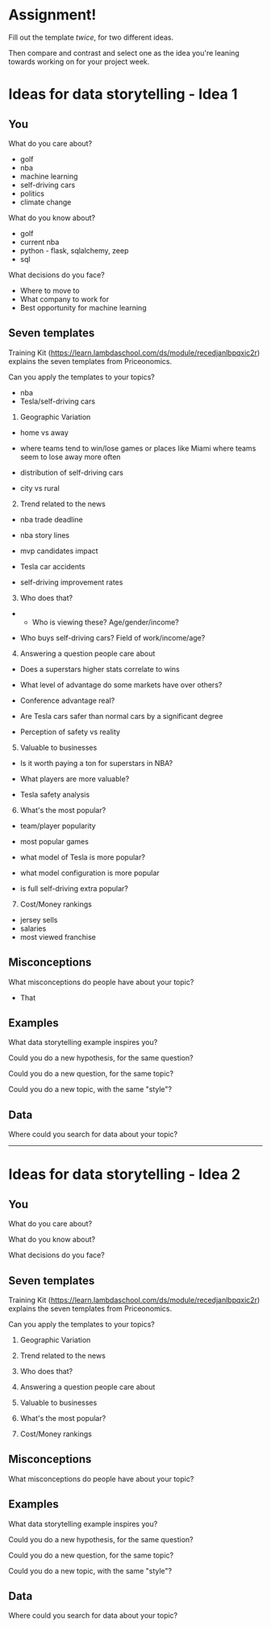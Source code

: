 # Assignment!

Fill out the template *twice*, for two different ideas.

Then compare and contrast and select one as the idea you're leaning towards
working on for your project week.


# Ideas for data storytelling - Idea 1

## You

What do you care about?
  * golf
  * nba
  * machine learning
  * self-driving cars
  * politics
  * climate change
  
  

What do you know about?
  * golf
  * current nba
  * python - flask, sqlalchemy, zeep
  * sql

What decisions do you face?
  * Where to move to 
  * What company to work for
  * Best opportunity for machine learning
  

## Seven templates

Training Kit (https://learn.lambdaschool.com/ds/module/recedjanlbpqxic2r) explains the seven templates from Priceonomics.

Can you apply the templates to your topics? 
* nba
* Tesla/self-driving cars

1. Geographic Variation
  * home vs away
  * where teams tend to win/lose games or places like Miami where teams seem to lose away more often
  
  * distribution of self-driving cars
  * city vs rural

2. Trend related to the news
  * nba trade deadline
  * nba story lines
  * mvp candidates impact
  
  * Tesla car accidents
  * self-driving improvement rates

3. Who does that?
  * * Who is viewing these? Age/gender/income?
  
  * Who buys self-driving cars? Field of work/income/age?

4. Answering a question people care about
  * Does a superstars higher stats correlate to wins
  * What level of advantage do some markets have over others?
  * Conference advantage real?
  
  * Are Tesla cars safer than normal cars by a significant degree
  * Perception of safety vs reality

5. Valuable to businesses
  * Is it worth paying a ton for superstars in NBA?
  * What players are more valuable?
  
  * Tesla safety analysis

6. What's the most popular?
  * team/player popularity
  * most popular games
  
  * what model of Tesla is more popular?
  * what model configuration is more popular
  * is full self-driving extra popular?


7. Cost/Money rankings
  * jersey sells
  * salaries
  * most viewed franchise
  

## Misconceptions

What misconceptions do people have about your topic?
  * That 

## Examples

What data storytelling example inspires you?


Could you do a new hypothesis, for the same question?


Could you do a new question, for the same topic?


Could you do a new topic, with the same "style"?


## Data

Where could you search for data about your topic?

---

# Ideas for data storytelling - Idea 2

## You

What do you care about?


What do you know about?


What decisions do you face?


## Seven templates

Training Kit (https://learn.lambdaschool.com/ds/module/recedjanlbpqxic2r) explains the seven templates from Priceonomics.

Can you apply the templates to your topics? 

1. Geographic Variation


2. Trend related to the news


3. Who does that?


4. Answering a question people care about


5. Valuable to businesses


6. What's the most popular?


7. Cost/Money rankings


## Misconceptions

What misconceptions do people have about your topic?


## Examples

What data storytelling example inspires you?


Could you do a new hypothesis, for the same question?


Could you do a new question, for the same topic?


Could you do a new topic, with the same "style"?


## Data

Where could you search for data about your topic?
